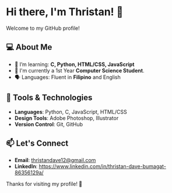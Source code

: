 # Hi there, I'm Thristan! 👋

Welcome to my GitHub profile!

## 💻 About Me
- 🌱 I’m learning: **C, Python, HTML/CSS, JavaScript**
- 🎨 I'm currently a 1st Year **Computer Science Student**.
- 🗣️ Languages: Fluent in **Filipino** and English

## 🔧 Tools & Technologies
- **Languages**: Python, C, JavaScript, HTML/CSS
- **Design Tools**: Adobe Photoshop, Illustrator
- **Version Control**: Git, GitHub

## 📫 Let's Connect
- **Email**: thristandave12@gmail.com
- **LinkedIn**: https://www.linkedin.com/in/thristan-dave-bumagat-86356129a/

Thanks for visiting my profile! 🚀

<!--
**3stannn/3stannn** is a ✨ _special_ ✨ repository because its `README.md` (this file) appears on your GitHub profile.

Here are some ideas to get you started:

- 🔭 I’m currently working on ...
- 🌱 I’m currently learning ...
- 👯 I’m looking to collaborate on ...
- 🤔 I’m looking for help with ...
- 💬 Ask me about ...
- 📫 How to reach me: ...
- 😄 Pronouns: ...
- ⚡ Fun fact: ...
-->
